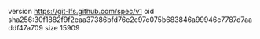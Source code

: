version https://git-lfs.github.com/spec/v1
oid sha256:30f1882f9f2eaa37386bfd76e2e97c075b683846a99946c7787d7aaddf47a709
size 15909
